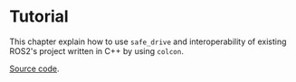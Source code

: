 # Tutorial

This chapter explain how to use `safe_drive` and
interoperability of existing ROS2's project written in C++ by using `colcon`.

[Source code](https://github.com/tier4/safe_drive_tutorial).

